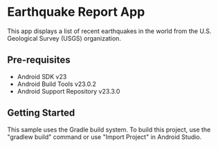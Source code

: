Earthquake Report App
===================================

This app displays a list of recent earthquakes in the world
from the U.S. Geological Survey (USGS) organization.

Pre-requisites
--------------

- Android SDK v23
- Android Build Tools v23.0.2
- Android Support Repository v23.3.0

Getting Started
---------------

This sample uses the Gradle build system. To build this project, use the
"gradlew build" command or use "Import Project" in Android Studio.